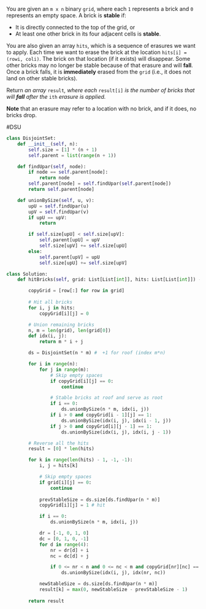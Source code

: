 You are given an `m x n` binary `grid`, where each `1` represents a brick and `0` represents an empty space. A brick is **stable** if:

- It is directly connected to the top of the grid, or
- At least one other brick in its four adjacent cells is **stable**.

You are also given an array `hits`, which is a sequence of erasures we want to apply. Each time we want to erase the brick at the location `hits[i] = (rowi, coli)`. The brick on that location (if it exists) will disappear. Some other bricks may no longer be stable because of that erasure and will **fall**. Once a brick falls, it is **immediately** erased from the `grid` (i.e., it does not land on other stable bricks).

Return _an array_ `result`_, where each_ `result[i]` _is the number of bricks that will **fall** after the_ `ith` _erasure is applied._

**Note** that an erasure may refer to a location with no brick, and if it does, no bricks drop.

#DSU 

```python
class DisjointSet:
    def __init__(self, n):
        self.size = [1] * (n + 1)
        self.parent = list(range(n + 1))

    def findUpar(self, node):
        if node == self.parent[node]:
            return node
        self.parent[node] = self.findUpar(self.parent[node])
        return self.parent[node]

    def unionBySize(self, u, v):
        upU = self.findUpar(u)
        upV = self.findUpar(v)
        if upU == upV:
            return

        if self.size[upU] < self.size[upV]:
            self.parent[upU] = upV
            self.size[upV] += self.size[upU]
        else:
            self.parent[upV] = upU
            self.size[upU] += self.size[upV]

class Solution:
    def hitBricks(self, grid: List[List[int]], hits: List[List[int]]) -> List[int]:

        copyGrid = [row[:] for row in grid]
        
        # Hit all bricks
        for i, j in hits:
            copyGrid[i][j] = 0

        # Union remaining bricks 
        n, m = len(grid), len(grid[0])
        def idx(i, j):
            return m * i + j

        ds = DisjointSet(n * m) #  +1 for roof (index m*n)

        for i in range(n):
            for j in range(m):
                # Skip empty spaces
                if copyGrid[i][j] == 0:
                    continue

                # Stable bricks at roof and serve as root
                if i == 0:
                    ds.unionBySize(n * m, idx(i, j))
                if i > 0 and copyGrid[i - 1][j] == 1:
                    ds.unionBySize(idx(i, j), idx(i - 1, j))
                if j > 0 and copyGrid[i][j - 1] == 1:
                    ds.unionBySize(idx(i, j), idx(i, j - 1))

        # Reverse all the hits
        result = [0] * len(hits)

        for k in range(len(hits) - 1, -1, -1):
            i, j = hits[k]

            # Skip empty spaces
            if grid[i][j] == 0:
                continue
            
            prevStableSize = ds.size[ds.findUpar(n * m)]
            copyGrid[i][j] = 1 # hit

            if i == 0:
                ds.unionBySize(n * m, idx(i, j))

            dr = [-1, 0, 1, 0]
            dc = [0, 1, 0, -1]
            for d in range(4):
                nr = dr[d] + i
                nc = dc[d] + j

                if 0 <= nr < n and 0 <= nc < m and copyGrid[nr][nc] == 1:
                    ds.unionBySize(idx(i, j), idx(nr, nc))

            newStableSize = ds.size[ds.findUpar(n * m)]
            result[k] = max(0, newStableSize - prevStableSize - 1)
        
        return result
```
